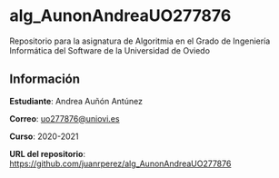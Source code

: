 # alg_AunonAndreaUO277876
Repositorio para la asignatura de Algoritmia en el Grado de Ingeniería Informática del Software de la Universidad de Oviedo

## Información
**Estudiante**: Andrea Auñón Antúnez

**Correo**: uo277876@uniovi.es

**Curso**: 2020-2021

**URL del repositorio**: https://github.com/juanrperez/alg_AunonAndreaUO277876

